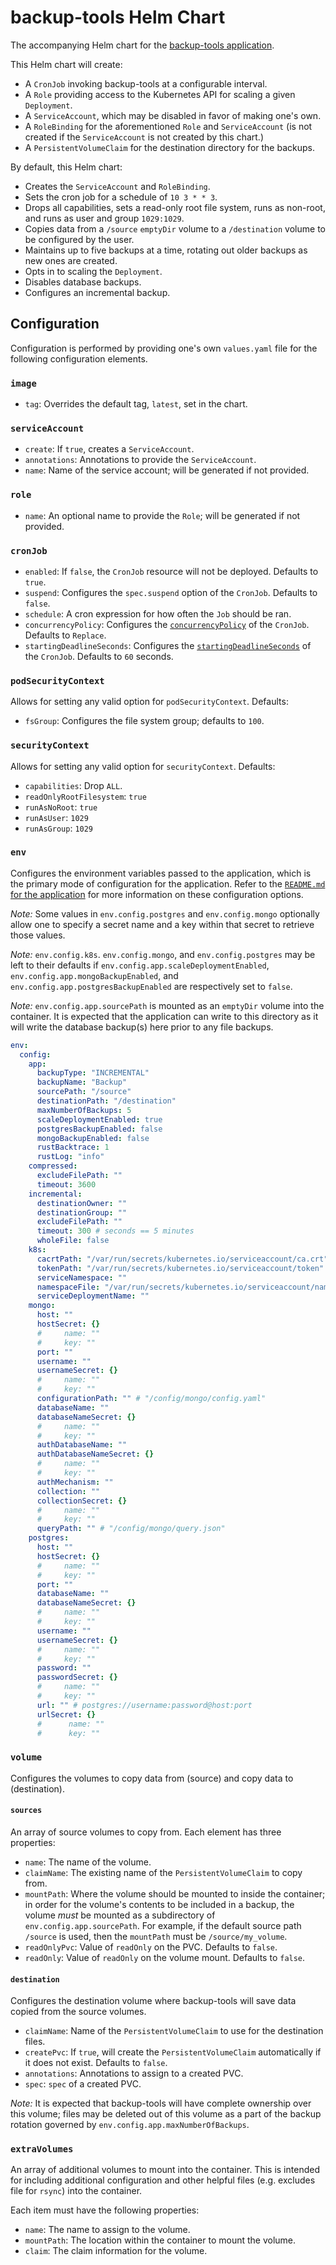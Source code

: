 # backup-tools Helm Chart

The accompanying Helm chart for the [backup-tools application](../../app/backup-tools). 

This Helm chart will create:

* A `CronJob` invoking backup-tools at a configurable interval.
* A `Role` providing access to the Kubernetes API for scaling a given `Deployment`.
* A `ServiceAccount`, which may be disabled in favor of making one's own.
* A `RoleBinding` for the aforementioned `Role` and `ServiceAccount` (is not created if the `ServiceAccount` is not 
  created by this chart.)
* A `PersistentVolumeClaim` for the destination directory for the backups.

By default, this Helm chart:

* Creates the `ServiceAccount` and `RoleBinding`.
* Sets the cron job for a schedule of `10 3 * * 3`.
* Drops all capabilities, sets a read-only root file system, runs as non-root, and runs as user and group `1029:1029`.
* Copies data from a `/source` `emptyDir` volume to a `/destination` volume to be configured by the user.
* Maintains up to five backups at a time, rotating out older backups as new ones are created.
* Opts in to scaling the `Deployment`.
* Disables database backups.
* Configures an incremental backup.


## Configuration

Configuration is performed by providing one's own `values.yaml` file for the following configuration elements.

### `image`

* `tag`: Overrides the default tag, `latest`, set in the chart.

### `serviceAccount`

* `create`: If `true`, creates a `ServiceAccount`.
* `annotations`: Annotations to provide the `ServiceAccount`.
* `name`: Name of the service account; will be generated if not provided.

### `role`

* `name`: An optional name to provide the `Role`; will be generated if not provided.

### `cronJob`

* `enabled`: If `false`, the `CronJob` resource will not be deployed. Defaults to `true`.
* `suspend`: Configures the `spec.suspend` option of the `CronJob`. Defaults to `false`.
* `schedule`: A cron expression for how often the `Job` should be ran.
* `concurrencyPolicy`: Configures the [`concurrencyPolicy`](https://kubernetes.io/docs/concepts/workloads/controllers/cron-jobs/#concurrency-policy) 
  of the `CronJob`. Defaults to `Replace`.
* `startingDeadlineSeconds`: Configures the [`startingDeadlineSeconds`](https://kubernetes.io/docs/concepts/workloads/controllers/cron-jobs/#starting-deadline) 
  of the `CronJob`. Defaults to `60` seconds.

### `podSecurityContext`

Allows for setting any valid option for `podSecurityContext`. Defaults:

* `fsGroup`: Configures the file system group; defaults to `100`.

### `securityContext`

Allows for setting any valid option for `securityContext`. Defaults:

* `capabilities`: Drop `ALL`.
* `readOnlyRootFilesystem`: `true`
* `runAsNoRoot`: `true`
* `runAsUser`: `1029`
* `runAsGroup`: `1029`

### `env`

Configures the environment variables passed to the application, which is the primary mode of configuration for the 
application. Refer to the [`README.md` for the application](../../app/backup-tools/README.md) for more information on 
these configuration options.

*Note:* Some values in `env.config.postgres` and `env.config.mongo` optionally allow one to specify a secret name and 
a key within that secret to retrieve those values.

*Note:* `env.config.k8s`. `env.config.mongo`, and `env.config.postgres` may be left to their defaults if
`env.config.app.scaleDeploymentEnabled`, `env.config.app.mongoBackupEnabled`, and `env.config.app.postgresBackupEnabled` 
are respectively set to `false`.

*Note:* `env.config.app.sourcePath` is mounted as an `emptyDir` volume into the container. It is expected that the 
application can write to this directory as it will write the database backup(s) here prior to any file backups.

```yaml
env:
  config:
    app:
      backupType: "INCREMENTAL"
      backupName: "Backup"
      sourcePath: "/source"
      destinationPath: "/destination"
      maxNumberOfBackups: 5
      scaleDeploymentEnabled: true
      postgresBackupEnabled: false
      mongoBackupEnabled: false
      rustBacktrace: 1
      rustLog: "info"
    compressed:
      excludeFilePath: ""
      timeout: 3600
    incremental:
      destinationOwner: ""
      destinationGroup: ""
      excludeFilePath: ""
      timeout: 300 # seconds == 5 minutes
      wholeFile: false
    k8s:
      cacrtPath: "/var/run/secrets/kubernetes.io/serviceaccount/ca.crt"
      tokenPath: "/var/run/secrets/kubernetes.io/serviceaccount/token"
      serviceNamespace: ""
      namespaceFile: "/var/run/secrets/kubernetes.io/serviceaccount/namespace"
      serviceDeploymentName: ""
    mongo:
      host: ""
      hostSecret: {}
      #     name: ""
      #     key: ""
      port: ""
      username: ""
      usernameSecret: {}
      #     name: ""
      #     key: ""
      configurationPath: "" # "/config/mongo/config.yaml"
      databaseName: ""
      databaseNameSecret: {}
      #     name: ""
      #     key: ""
      authDatabaseName: ""
      authDatabaseNameSecret: {}
      #     name: ""
      #     key: ""
      authMechanism: ""
      collection: ""
      collectionSecret: {}
      #     name: ""
      #     key: ""
      queryPath: "" # "/config/mongo/query.json"
    postgres:
      host: ""
      hostSecret: {}
      #     name: ""
      #     key: ""
      port: ""
      databaseName: ""
      databaseNameSecret: {}
      #     name: ""
      #     key: ""
      username: ""
      usernameSecret: {}
      #     name: ""
      #     key: ""
      password: ""
      passwordSecret: {}
      #     name: ""
      #     key: ""
      url: "" # postgres://username:password@host:port
      urlSecret: {}
      #      name: ""
      #      key: ""
```

### `volume`

Configures the volumes to copy data from (source) and copy data to (destination).

#### `sources`

An array of source volumes to copy from. Each element has three properties:

* `name`: The name of the volume.
* `claimName`: The existing name of the `PersistentVolumeClaim` to copy from.
* `mountPath`: Where the volume should be mounted to inside the container; in order for the volume's contents to be 
  included in a backup, the volume _must_ be mounted as a subdirectory of `env.config.app.sourcePath`. For example, if 
  the default source path `/source` is used, then the `mountPath` must be `/source/my_volume`.
* `readOnlyPvc`: Value of `readOnly` on the PVC. Defaults to `false`.
* `readOnly`: Value of `readOnly` on the volume mount. Defaults to `false`.

#### `destination`

Configures the destination volume where backup-tools will save data copied from the source volumes.

* `claimName`: Name of the `PersistentVolumeClaim` to use for the destination files.
* `createPvc`: If `true`, will create the `PersistentVolumeClaim` automatically if it does not exist. Defaults to `false`.
* `annotations`: Annotations to assign to a created PVC.
* `spec`: `spec` of a created PVC.

*Note:* It is expected that backup-tools will have complete ownership over this volume; files may be deleted out of this 
volume as a part of the backup rotation governed by `env.config.app.maxNumberOfBackups`.

### `extraVolumes`

An array of additional volumes to mount into the container. This is intended for including additional configuration 
and other helpful files (e.g. excludes file for `rsync`) into the container.

Each item must have the following properties:

* `name`: The name to assign to the volume.
* `mountPath`: The location within the container to mount the volume.
* `claim`: The claim information for the volume.
